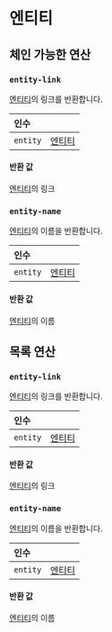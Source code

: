 
# 엔티티

## 체인 가능한 연산
<h3 id="entity-link"><code>entity-link</code></h3>

[엔티티](https://docs.wandb.ai/ref/weave/entity)의 링크를 반환합니다.

| 인수 |  |
| :--- | :--- |
| `entity` | [엔티티](https://docs.wandb.ai/ref/weave/entity) |

#### 반환 값
[엔티티](https://docs.wandb.ai/ref/weave/entity)의 링크

<h3 id="entity-name"><code>entity-name</code></h3>

[엔티티](https://docs.wandb.ai/ref/weave/entity)의 이름을 반환합니다.

| 인수 |  |
| :--- | :--- |
| `entity` | [엔티티](https://docs.wandb.ai/ref/weave/entity) |

#### 반환 값
[엔티티](https://docs.wandb.ai/ref/weave/entity)의 이름

## 목록 연산
<h3 id="entity-link"><code>entity-link</code></h3>

[엔티티](https://docs.wandb.ai/ref/weave/entity)의 링크를 반환합니다.

| 인수 |  |
| :--- | :--- |
| `entity` | [엔티티](https://docs.wandb.ai/ref/weave/entity) |

#### 반환 값
[엔티티](https://docs.wandb.ai/ref/weave/entity)의 링크

<h3 id="entity-name"><code>entity-name</code></h3>

[엔티티](https://docs.wandb.ai/ref/weave/entity)의 이름을 반환합니다.

| 인수 |  |
| :--- | :--- |
| `entity` | [엔티티](https://docs.wandb.ai/ref/weave/entity) |

#### 반환 값
[엔티티](https://docs.wandb.ai/ref/weave/entity)의 이름